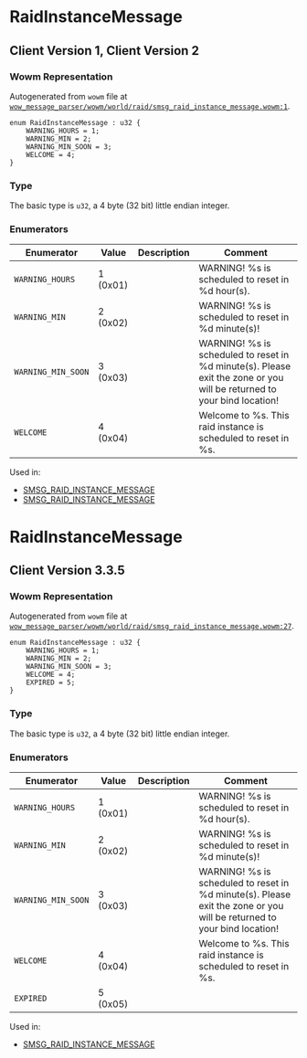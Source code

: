 # RaidInstanceMessage

## Client Version 1, Client Version 2

### Wowm Representation

Autogenerated from `wowm` file at [`wow_message_parser/wowm/world/raid/smsg_raid_instance_message.wowm:1`](https://github.com/gtker/wow_messages/tree/main/wow_message_parser/wowm/world/raid/smsg_raid_instance_message.wowm#L1).

```rust,ignore
enum RaidInstanceMessage : u32 {
    WARNING_HOURS = 1;
    WARNING_MIN = 2;
    WARNING_MIN_SOON = 3;
    WELCOME = 4;
}
```
### Type
The basic type is `u32`, a 4 byte (32 bit) little endian integer.
### Enumerators
| Enumerator | Value  | Description | Comment |
| --------- | -------- | ----------- | ------- |
| `WARNING_HOURS` | 1 (0x01) |  | WARNING! %s is scheduled to reset in %d hour(s). |
| `WARNING_MIN` | 2 (0x02) |  | WARNING! %s is scheduled to reset in %d minute(s)! |
| `WARNING_MIN_SOON` | 3 (0x03) |  | WARNING! %s is scheduled to reset in %d minute(s). Please exit the zone or you will be returned to your bind location! |
| `WELCOME` | 4 (0x04) |  | Welcome to %s. This raid instance is scheduled to reset in %s. |

Used in:
* [SMSG_RAID_INSTANCE_MESSAGE](smsg_raid_instance_message.md)
* [SMSG_RAID_INSTANCE_MESSAGE](smsg_raid_instance_message.md)

# RaidInstanceMessage

## Client Version 3.3.5

### Wowm Representation

Autogenerated from `wowm` file at [`wow_message_parser/wowm/world/raid/smsg_raid_instance_message.wowm:27`](https://github.com/gtker/wow_messages/tree/main/wow_message_parser/wowm/world/raid/smsg_raid_instance_message.wowm#L27).

```rust,ignore
enum RaidInstanceMessage : u32 {
    WARNING_HOURS = 1;
    WARNING_MIN = 2;
    WARNING_MIN_SOON = 3;
    WELCOME = 4;
    EXPIRED = 5;
}
```
### Type
The basic type is `u32`, a 4 byte (32 bit) little endian integer.
### Enumerators
| Enumerator | Value  | Description | Comment |
| --------- | -------- | ----------- | ------- |
| `WARNING_HOURS` | 1 (0x01) |  | WARNING! %s is scheduled to reset in %d hour(s). |
| `WARNING_MIN` | 2 (0x02) |  | WARNING! %s is scheduled to reset in %d minute(s)! |
| `WARNING_MIN_SOON` | 3 (0x03) |  | WARNING! %s is scheduled to reset in %d minute(s). Please exit the zone or you will be returned to your bind location! |
| `WELCOME` | 4 (0x04) |  | Welcome to %s. This raid instance is scheduled to reset in %s. |
| `EXPIRED` | 5 (0x05) |  |  |

Used in:
* [SMSG_RAID_INSTANCE_MESSAGE](smsg_raid_instance_message.md)

